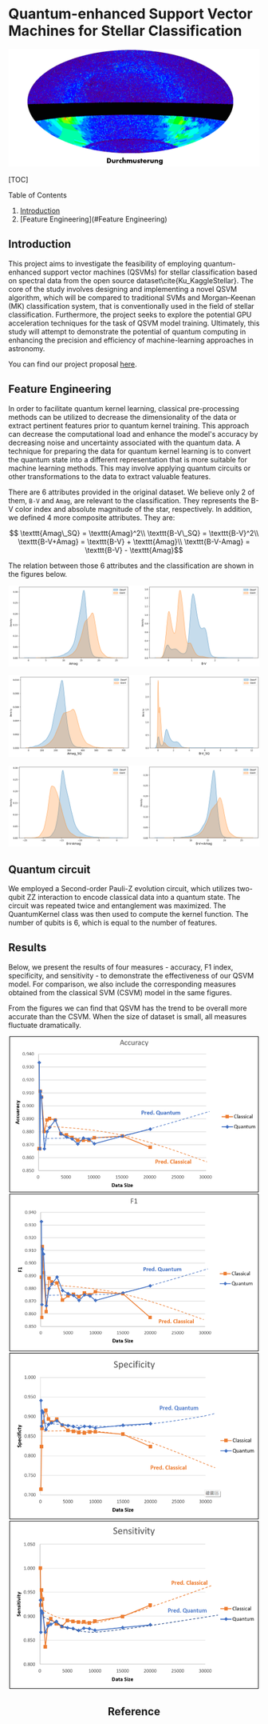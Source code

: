 # Quantum-enhanced Support Vector Machines for Stellar Classification

![Logo](durchmusterung.png)

[TOC]

Table of Contents

1. [Introduction](#introduction)
2. [Feature Engineering](#Feature Engineering)

## Introduction

This project aims to investigate the feasibility of employing quantum-enhanced support vector machines (QSVMs) for stellar classification based on spectral data from the open source dataset\cite{Ku_KaggleStellar}. The core of the study involves designing and implementing a novel QSVM algorithm, which will be compared to traditional SVMs and Morgan–Keenan (MK) classification system, that is conventionally used in the field of stellar classification. Furthermore, the project seeks to explore the potential GPU acceleration techniques for the task of QSVM model training. Ultimately, this study will attempt to demonstrate the potential of quantum computing in enhancing the precision and efficiency of machine-learning approaches in astronomy.

You can find our project proposal [here](./QHack_Project_Proposal_2023.pdf).

## Feature Engineering

In order to facilitate quantum kernel learning, classical pre-processing methods can be utilized to decrease the dimensionality of the data or extract pertinent features prior to quantum kernel training. This approach can decrease the computational load and enhance the model's accuracy by decreasing noise and uncertainty associated with the quantum data. A technique for preparing the data for quantum kernel learning is to convert the quantum state into a different representation that is more suitable for machine learning methods. This may involve applying quantum circuits or other transformations to the data to extract valuable features.

There are 6 attributes provided in the original dataset. We believe only 2 of them, `B-V` and `Amag`, are relevant to the classification. They represents the B-V color index and absolute magnitude of the star, respectively. In addition,  we defined 4 more composite attributes. They are:
```math
		\texttt{Amag\_SQ} = \texttt{Amag}^2\\
    \texttt{B-V\_SQ} = \texttt{B-V}^2\\
    \texttt{B-V+Amag} = \texttt{B-V} + \texttt{Amag}\\
    \texttt{B-V-Amag} = \texttt{B-V} - \texttt{Amag}
```


The relation between those 6 attributes and the classification are shown in the figures below.

![relation1](./assets/relation1.png)

![relation2](./assets/relation2.png)

![relation3](./assets/relation3.png)



## Quantum circuit

We employed a Second-order Pauli-Z evolution circuit, which utilizes two-qubit ZZ interaction to encode classical data into a quantum state. The circuit was repeated twice and entanglement was maximized. The QuantumKernel class was then used to compute the kernel function. The number of qubits is 6, which is equal to the number of features.

## Results

Below, we present the results of four measures - accuracy, F1 index, specificity, and sensitivity - to demonstrate the effectiveness of our QSVM model. For comparison, we also include the corresponding measures obtained from the classical SVM (CSVM) model in the same figures.

From the figures we can find that QSVM has the trend to be overall more accurate than the CSVM. When the size of dataset is small, all measures fluctuate dramatically. 
<div align=center><img src="./assets/accuracy_qsvm.png" alt="accuracy_qsvm" width="500" />
<div align=center><img src="./assets/f1_qsvm.png" alt="f1_qsvm" width="500" />
<div align=center><img src="./assets/specificty_qsvm.png" alt="specificty_qsvm" width="500" />
<div align=center><img src="./assets/sensitivty_qsvm.png" alt="sensitivty_qsvm" width="500" />





## Reference



